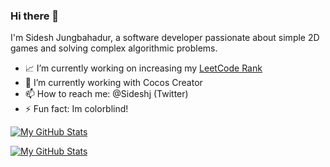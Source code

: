 ### Hi there 👋
I'm Sidesh Jungbahadur, a software developer passionate about simple 2D games and solving complex algorithmic problems.

<!--
**caramelmist/caramelmist** is a ✨ _special_ ✨ repository because its `README.md` (this file) appears on your GitHub profile.
-->

- :chart_with_upwards_trend: I’m currently working on increasing my [LeetCode Rank](https://leetcode.com/caramelmist/) 
- 🌱 I’m currently working with Cocos Creator
- 📫 How to reach me: @Sideshj (Twitter)
- ⚡ Fun fact: Im colorblind!

[![My GitHub Stats](https://github-readme-stats.vercel.app/api/?username=caramelmist&count_private=true&theme=default_repocard&showicons=true&&count_private=true)]()

[![My GitHub Stats](https://github-readme-stats.vercel.app/api/top-langs/?username=caramelmist&langs_count=5&theme=default_repocard&&count_private=true)]()
